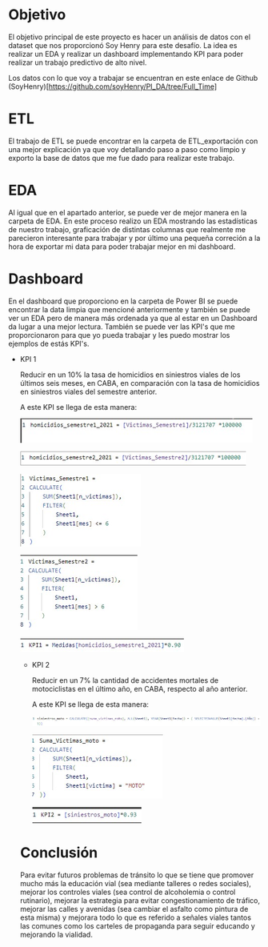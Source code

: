 # Objetivo

El objetivo principal de este proyecto es hacer un análisis de datos con el dataset que nos proporcionó Soy Henry para este desafío. La idea es realizar un EDA y realizar un dashboard implementando KPI para poder realizar un trabajo predictivo de alto nivel.

Los datos con lo que voy a trabajar se encuentran en este enlace de Github (SoyHenry)[https://github.com/soyHenry/PI_DA/tree/Full_Time]

# ETL

El trabajo de ETL se puede encontrar en la carpeta de ETL_exportación con una mejor explicación ya que voy detallando paso a paso como limpio y exporto la base de datos que me fue dado para realizar este trabajo.

# EDA 

Al igual que en el apartado anterior, se puede ver de mejor manera en la carpeta de EDA. En este proceso realizo un EDA mostrando las estadísticas de nuestro trabajo, graficación de distintas columnas que realmente me parecieron interesante para trabajar y por último una pequeña correción a la hora de exportar mi data para poder trabajar mejor en mi dashboard.

# Dashboard

En el dashboard que proporciono en la carpeta de Power BI se puede encontrar la data limpia que mencioné anteriormente y también se puede ver un EDA pero de manera más ordenada ya que al estar en un Dashboard da lugar a una mejor lectura. También se puede ver las KPI's que me proporcionaron para que yo pueda trabajar y les puedo mostrar los ejemplos de estás KPI's.

- KPI 1

  Reducir en un 10% la tasa de homicidios en siniestros viales de los últimos seis meses, en CABA, en comparación con la tasa de homicidios en siniestros viales del semestre anterior.

  A este KPI se llega de esta manera:

  ![primera_aproximacion](Img/uno.jpg)

  ![segunda_aproximación](Img/dos.jpg)

  ![tercera_aproximacion](Img/cinco.jpg)

  ![cuarta_aproximación](Img/seis.jpg)

  ![KPI1](Img/kpiuno.jpg)

  - KPI 2

    Reducir en un 7% la cantidad de accidentes mortales de motociclistas en el último año, en CABA, respecto al año anterior.

    A este KPI se llega de esta manera:

    ![aprox_primera](Img/tres.jpg)

    ![aprox_segunda](Img/cuatro.jpg)

    ![KPI2](Img/kpidos.jpg)
  
  # Conclusión

  Para evitar futuros problemas de tránsito lo que se tiene que promover mucho más la educación vial (sea mediante talleres o redes sociales), mejorar los controles viales (sea control de alcoholemia o control rutinario), mejorar la estrategia para evitar congestionamiento de tráfico, mejorar las calles y avenidas (sea cambiar el asfalto como pintura de esta misma) y mejorara todo lo que es referido a señales viales tantos las comunes como los carteles de propaganda para seguir educando y mejorando la vialidad.
